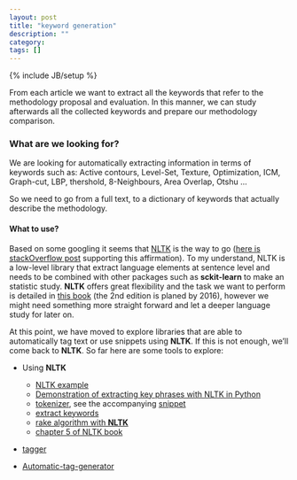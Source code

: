 ```yaml
---
layout: post
title: "keyword generation"
description: ""
category: 
tags: []
---
```

{% include JB/setup %}

From each article we want to extract all the keywords that refer to the methodology proposal and evaluation. In this manner, we can study afterwards all the collected keywords and prepare our methodology comparison.

### What are we looking for?
We are looking for automatically extracting information in terms of keywords such as: Active contours, Level-Set, Texture, Optimization, ICM, Graph-cut, LBP, thershold, 8-Neighbours, Area Overlap, Otshu ...

So we need to go from a full text, to a dictionary of keywords that actually describe the methodology.

#### What to use?
Based on some googling it seems that [NLTK](http://www.nltk.org/) is the way to go ([here is stackOverflow post](http://stackoverflow.com/questions/22543523/research-papers-classification-on-the-basis-of-title-of-the-research-paper) supporting this affirmation).
To my understand, NLTK is a low-level library that extract language elements at sentence level and needs to be combined with other packages such as **sckit-learn** to make an statistic study. **NLTK** offers great flexibility and the task we want to perform is detailed in [this book](http://www.nltk.org/book_1ed/) (the 2nd edition is planed by 2016), however we might need something more straight forward and let a deeper language study for later on.

At this point, we have moved to explore libraries that are able to automatically tag text or use snippets using **NLTK**. If this is not enough, we’ll come back to **NLTK**.
So far here are some tools to explore:
- Using **NLTK**
  - [NLTK example](http://stackoverflow.com/questions/2661778/tag-generation-from-a-text-content)
  - [Demonstration of extracting key phrases with NLTK in Python](https://gist.github.com/alexbowe/879414)
  - [tokenizer](http://thetokenizer.com/2013/05/09/efficient-way-to-extract-the-main-topics-of-a-sentence/), see the accompanying [snippet](https://gist.github.com/shlomibabluki/5539628)
  - [extract keywords](https://www.quora.com/How-can-I-extract-keywords-from-a-document-using-NLTK)
  - [rake algorithm with **NLTK**](http://sujitpal.blogspot.fr/2013/03/implementing-rake-algorithm-with-nltk.html)
  - [chapter 5 of NLTK book](http://www.nltk.org/book/ch05.html)

- [tagger](https://github.com/apresta/tagger)
- [Automatic-tag-generator](https://github.com/pratyush-nigam/Automatic-Tag-Generator)

